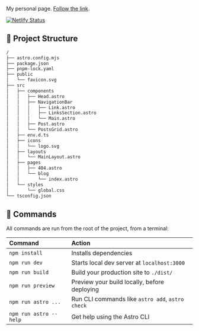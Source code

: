 My personal page. [Follow the link](https://pablomiragarcia.netlify.app/).

[![Netlify Status](https://api.netlify.com/api/v1/badges/06c9d5b5-74cd-410c-ac62-0830260fc441/deploy-status)](https://app.netlify.com/sites/pablomiragarcia/deploys)

## 🚀 Project Structure

```bash
/
├── astro.config.mjs
├── package.json
├── pnpm-lock.yaml
├── public
│   └── favicon.svg
├── src
│   ├── components
│   │   ├── Head.astro
│   │   ├── NavigationBar
│   │   │   ├── Link.astro
│   │   │   ├── LinksSection.astro
│   │   │   └── Main.astro
│   │   ├── Post.astro
│   │   └── PostsGrid.astro
│   ├── env.d.ts
│   ├── icons
│   │   └── logo.svg
│   ├── layouts
│   │   └── MainLayout.astro
│   ├── pages
│   │   ├── 404.astro
│   │   └── blog
│   │       └── index.astro
│   └── styles
│       └── global.css
└── tsconfig.json
```

## 🧞 Commands

All commands are run from the root of the project, from a terminal:

| Command                | Action                                           |
| :--------------------- | :----------------------------------------------- |
| `npm install`          | Installs dependencies                            |
| `npm run dev`          | Starts local dev server at `localhost:3000`      |
| `npm run build`        | Build your production site to `./dist/`          |
| `npm run preview`      | Preview your build locally, before deploying     |
| `npm run astro ...`    | Run CLI commands like `astro add`, `astro check` |
| `npm run astro --help` | Get help using the Astro CLI                     |
